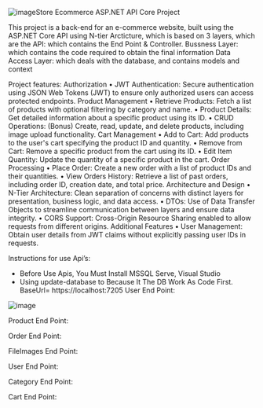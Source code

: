 ![image](https://github.com/Mustafa-Abdulrahman/E-Coomerce-API-Project/assets/100872559/664211d7-922d-4b99-b12d-1983567c11f5)Store Ecommerce ASP.NET API Core Project

This project is a back-end for an e-commerce website, built using the ASP.NET Core API using N-tier Arcticture, which is based on 3 layers, which are the
API: which contains the End Point & Controller.
 Bussness Layer: which contains the code required to obtain the final information
Data Access Layer: which deals with the database, and contains models and context

Project features:
Authorization
•	JWT Authentication: Secure authentication using JSON Web Tokens (JWT) to ensure only authorized users can access protected endpoints.
Product Management
•	Retrieve Products: Fetch a list of products with optional filtering by category and name.
•	Product Details: Get detailed information about a specific product using its ID.
•	CRUD Operations: (Bonus) Create, read, update, and delete products, including image upload functionality.
Cart Management
•	Add to Cart: Add products to the user's cart specifying the product ID and quantity.
•	Remove from Cart: Remove a specific product from the cart using its ID.
•	Edit Item Quantity: Update the quantity of a specific product in the cart.
Order Processing
•	Place Order: Create a new order with a list of product IDs and their quantities.
•	View Orders History: Retrieve a list of past orders, including order ID, creation date, and total price.
Architecture and Design
•	N-Tier Architecture: Clean separation of concerns with distinct layers for presentation, business logic, and data access.
•	DTOs: Use of Data Transfer Objects to streamline communication between layers and ensure data integrity.
•	CORS Support: Cross-Origin Resource Sharing enabled to allow requests from different origins.
Additional Features
•	User Management: Obtain user details from JWT claims without explicitly passing user IDs in requests.

Instructions for use Api’s:
-	Before Use Apis, You Must Install MSSQL Serve, Visual Studio
-	Using  update-database to Because It The DB Work As Code First.
BaseUrl= https://localhost:7205
User End Point:
 
![image](https://github.com/Mustafa-Abdulrahman/E-Coomerce-API-Project/assets/100872559/61ebb4bc-b1aa-47de-a12f-993af20a848d)

Product End Point:
 
Order End Point:
 
FileImages End Point:
 
User End Point:



Category End Point:
 

Cart End Point:

 


